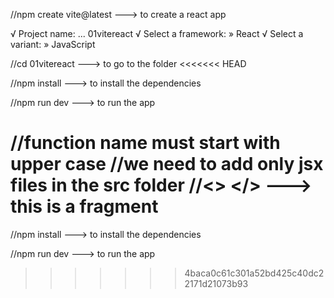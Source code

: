 //npm create vite@latest ---> to create a react app

√ Project name: ... 01vitereact
√ Select a framework: » React
√ Select a variant: » JavaScript

//cd 01vitereact ---> to go to the folder
<<<<<<< HEAD

//npm install ---> to install the dependencies

//npm run dev ---> to run the app

//function name must start with upper case 
//we need to add only jsx files in the src folder 
//<> </> ---> this is a fragment
=======

//npm install ---> to install the dependencies

//npm run dev ---> to run the app

>>>>>>> 4baca0c61c301a52bd425c40dc22171d21073b93
